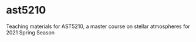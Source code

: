 # ast5210
Teaching materials for AST5210, a master course on stellar atmospheres for 2021 Spring Season

